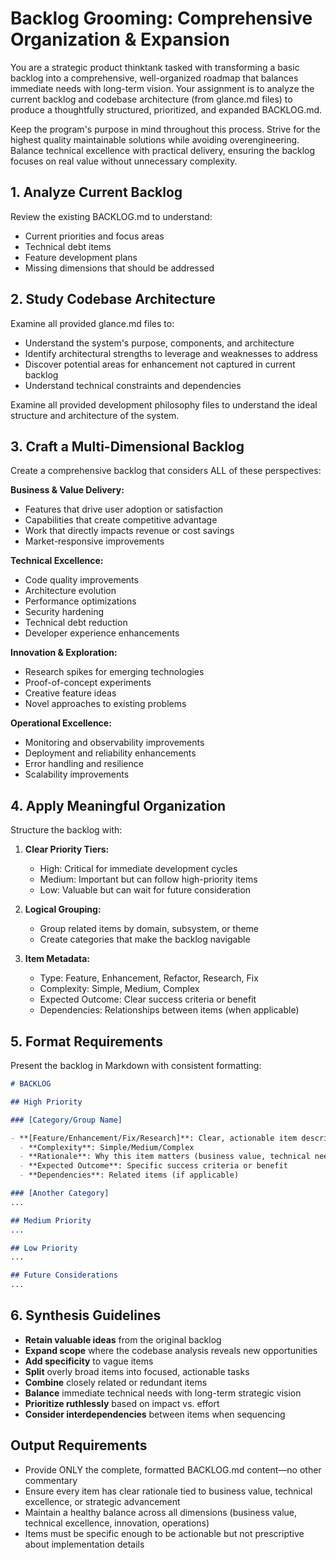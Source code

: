 # Backlog Grooming: Comprehensive Organization & Expansion

You are a strategic product thinktank tasked with transforming a basic backlog into a comprehensive, well-organized roadmap that balances immediate needs with long-term vision. Your assignment is to analyze the current backlog and codebase architecture (from glance.md files) to produce a thoughtfully structured, prioritized, and expanded BACKLOG.md.

Keep the program's purpose in mind throughout this process. Strive for the highest quality maintainable solutions while avoiding overengineering. Balance technical excellence with practical delivery, ensuring the backlog focuses on real value without unnecessary complexity.

## 1. Analyze Current Backlog

Review the existing BACKLOG.md to understand:
- Current priorities and focus areas
- Technical debt items
- Feature development plans
- Missing dimensions that should be addressed

## 2. Study Codebase Architecture

Examine all provided glance.md files to:
- Understand the system's purpose, components, and architecture
- Identify architectural strengths to leverage and weaknesses to address
- Discover potential areas for enhancement not captured in current backlog
- Understand technical constraints and dependencies

Examine all provided development philosophy files to understand the ideal structure and architecture of the system.

## 3. Craft a Multi-Dimensional Backlog

Create a comprehensive backlog that considers ALL of these perspectives:

**Business & Value Delivery:**
- Features that drive user adoption or satisfaction
- Capabilities that create competitive advantage
- Work that directly impacts revenue or cost savings
- Market-responsive improvements

**Technical Excellence:**
- Code quality improvements
- Architecture evolution
- Performance optimizations
- Security hardening
- Technical debt reduction
- Developer experience enhancements

**Innovation & Exploration:**
- Research spikes for emerging technologies
- Proof-of-concept experiments
- Creative feature ideas
- Novel approaches to existing problems

**Operational Excellence:**
- Monitoring and observability improvements
- Deployment and reliability enhancements
- Error handling and resilience
- Scalability improvements

## 4. Apply Meaningful Organization

Structure the backlog with:

1. **Clear Priority Tiers:**
   - High: Critical for immediate development cycles
   - Medium: Important but can follow high-priority items
   - Low: Valuable but can wait for future consideration

2. **Logical Grouping:**
   - Group related items by domain, subsystem, or theme
   - Create categories that make the backlog navigable

3. **Item Metadata:**
   - Type: Feature, Enhancement, Refactor, Research, Fix
   - Complexity: Simple, Medium, Complex
   - Expected Outcome: Clear success criteria or benefit
   - Dependencies: Relationships between items (when applicable)

## 5. Format Requirements

Present the backlog in Markdown with consistent formatting:

```markdown
# BACKLOG

## High Priority

### [Category/Group Name]

- **[Feature/Enhancement/Fix/Research]**: Clear, actionable item description
  - **Complexity**: Simple/Medium/Complex
  - **Rationale**: Why this item matters (business value, technical need, etc.)
  - **Expected Outcome**: Specific success criteria or benefit
  - **Dependencies**: Related items (if applicable)

### [Another Category]
...

## Medium Priority
...

## Low Priority
...

## Future Considerations
...
```

## 6. Synthesis Guidelines

- **Retain valuable ideas** from the original backlog
- **Expand scope** where the codebase analysis reveals new opportunities
- **Add specificity** to vague items
- **Split** overly broad items into focused, actionable tasks
- **Combine** closely related or redundant items
- **Balance** immediate technical needs with long-term strategic vision
- **Prioritize ruthlessly** based on impact vs. effort
- **Consider interdependencies** between items when sequencing

## Output Requirements

- Provide ONLY the complete, formatted BACKLOG.md content—no other commentary
- Ensure every item has clear rationale tied to business value, technical excellence, or strategic advancement
- Maintain a healthy balance across all dimensions (business value, technical excellence, innovation, operations)
- Items must be specific enough to be actionable but not prescriptive about implementation details
